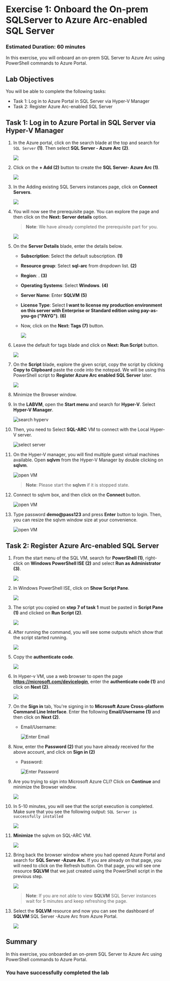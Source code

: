 # Exercise 1: Onboard the On-prem SQLServer to Azure Arc-enabled SQL Server 

### Estimated Duration: 60 minutes
 
In this exercise, you will onboard an on-prem SQL Server to Azure Arc using PowerShell commands to Azure Portal. 

## Lab Objectives

You will be able to complete the following tasks:

- Task 1: Log in to Azure Portal in SQL Server via Hyper-V Manager
- Task 2: Register Azure Arc-enabled SQL Server
 
## Task 1: Log in to Azure Portal in SQL Server via Hyper-V Manager 

1. In the Azure portal, click on the search blade at the top and search for ```SQL Server``` **(1)**. Then select **SQL Server - Azure Arc** **(2)**.
  
   ![](media/EX1-Task1-Step2.png) 
    
1. Click on the **+ Add (2)** button to create the **SQL Server- Azure Arc (1)**.  
  
   ![](media/az-arcv-m.png) 
    
1. In the Adding existing SQL Servers instances page, click on **Connect Servers**. 
 
   ![](media/EX1-Task1-Step4.png) 
    
1. You will now see the prerequisite page. You can explore the page and then click on the **Next: Server details** option. 
     
   > **Note**: We have already completed the prerequisite part for you.  
     
   ![](media/EX1-Task1-Step5.png) 
    
1. On the **Server Details** blade, enter the details below. 
  
   - **Subscription**: Select the default subscription. **(1)**
   - **Resource group**: Select **sql-arc** from dropdown list. **(2)**
   - **Region**: **<inject key="Region" enableCopy="false"/>**. **(3)**
   - **Operating Systems**: Select **Windows**. **(4)**
   - **Server Name**: Enter **SQLVM** **(5)**
   - **License Type**: Select **I want to license my production environment on this server with Enterprise or Standard edition using pay-as-you-go ("PAYG")**. **(6)**
   - Now, click on the **Next: Tags (7)** button. 
    
      ![](media/az-ex1-1.png) 
    
1. Leave the default for tags blade and click on **Next: Run Script** button.

   ![](media/az-ex1-2.png) 
  
1. On the **Script** blade, explore the given script, copy the script by clicking **Copy to Clipboard** paste the code into the notepad. We will be using this PowerShell script to **Register Azure Arc enabled SQL Server** later.  
       
      ![](media/EX1-Task1-Step8n.png) 

1. Minimize the Browser window.  

1. In the **LABVM**, open the **Start menu** and search for **Hyper-V**. Select **Hyper-V Manager**. 
 
      ![](media/EX1-T1-S1.png "search hyperv") 
 
1. Then, you need to Select **SQL-ARC** VM to connect with the Local Hyper-V server. 
 
      ![](media/hyperv-sql-arc.png "select server") 
 
1. On the Hyper-V manager, you will find multiple guest virtual machines available. Open **sqlvm** from the Hyper-V Manager by double clicking on **sqlvm**. 
 
      ![](media/sql-vm01.png "open VM")  

   >**Note**: Please start the **sqlvm** if it is stopped state.
 
1. Connect to sqlvm box, and then click on the **Connect** button. 
 
      ![](media/EX1-T1-S5.png "open VM") 
 
1. Type password **demo@pass123** and press **Enter** button to login. Then, you can resize the sqlvm window size at your convenience. 
 
      ![](media/EX1-T1-S6.png "open VM") 
             
## Task 2: Register Azure Arc-enabled SQL Server
  
1. From the start menu of the SQL VM, search for **PowerShell (1)**, right-click on **Windows PowerShell ISE (2)** and select **Run as Administrator (3)**. 
  
   ![](media/az-ex1-3.png) 
   
1. In Windows PowerShell ISE, click on **Show Script Pane**. 
  
    ![](media/Ex1-Task2-Step3.png)        
 
1. The script you copied on **step 7 of task 1** must be pasted in **Script Pane (1)** and clicked on **Run Script (2)**. 
 
    ![](media/Ex1-Task2-Step4.png)  
      
1. After running the command, you will see some outputs which show that the script started running. 
   
    ![](media/Ex1-Task2-Step5.png) 
 
1. Copy the **authenticate code**. 
 
    ![](media/Ex1-Task2-Step6.png) 
 
1. In Hyper-v VM, use a web browser to open the page **https://microsoft.com/devicelogin**, enter the **authenticate code (1)** and click on **Next (2)**.  
 
    ![](media/az-ex1-4.png) 
  
1. On the **Sign in** tab, You're signing in to **Microsoft Azure Cross-platform Command Line Interface**. Enter the following **Email/Username (1)** and then click on **Next (2)**.  
   * Email/Username: <inject key="AzureAdUserEmail"></inject> 
   
       ![](media/az-ex1-5.png "Enter Email")
    
1. Now, enter the **Password (2)** that you have already received for the above account, and click on **Sign in (2)** 
      
   * Password: <inject key="AzureAdUserPassword"></inject> 

      ![](media/sqlarcpassword.png "Enter Password")
      
1. Are you trying to sign into Microsoft Azure CLI? Click on **Continue** and minimize the Browser window. 
 
    ![](media/Ex1-Task2-Step9.png) 
 
1. In 5-10 minutes, you will see that the script execution is completed. Make sure that you see the following output: ```SQL Server is successfully installed``` 
 
    ![](media/Ex1-Task2-Step10.png) 

1. **Minimize** the sqlvm on SQL-ARC VM.   

    ![](media/sqlvm-min.png) 

1. Bring back the browser window where you had opened Azure Portal and search for **SQL Server -Azure Arc**. If you are already on that page, you will need to click on the Refresh button. On that page, you will see one resource **SQLVM** that we just created using the PowerShell script in the previous step. 
 
    ![](media/sqlvm.png) 

    > **Note**: If you are not able to view **SQLVM** SQL Server instances wait for 5 minutes and keep refreshing the page.
   
1. Select the **SQLVM** resource and now you can see the dashboard of **SQLVM** SQL Server -Azure Arc from Azure Portal. 
 
    ![](media/az-ex1-6.png)    

    <validation step="f00aaa9f-7a98-4314-9310-a1fcd61130aa" />

## Summary

In this exercise, you onboarded an on-prem SQL Server to Azure Arc using PowerShell commands to Azure Portal. 

### You have successfully completed the lab
